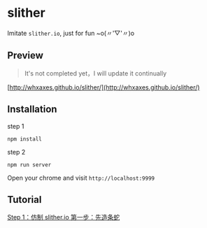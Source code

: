 # slither

Imitate `slither.io`, just for fun ~o(〃'▽'〃)o

## Preview

> It's not completed yet，I will update it continually

[http://whxaxes.github.io/slither/](http://whxaxes.github.io/slither/)

## Installation 

step 1
```
npm install
```
step 2
```
npm run server
```

Open your chrome and visit `http://localhost:9999`

## Tutorial
[Step 1：仿制 slither.io 第一步：先造条蛇](http://www.cnblogs.com/axes/p/5432493.html)<br><br>
